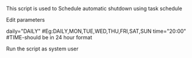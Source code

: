 This script is used to Schedule automatic shutdown using task schedule

Edit parameters

daily="DAILY"   #Eg:DAILY,MON,TUE,WED,THU,FRI,SAT,SUN
time="20:00"    #TIME-should be in 24 hour format

Run the script as system user